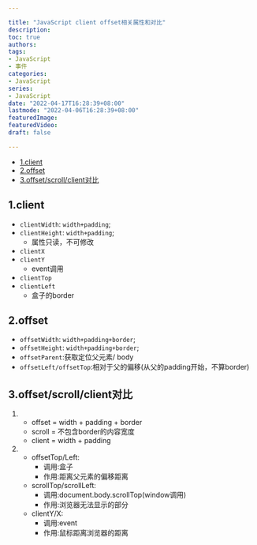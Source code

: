```yaml
---

title: "JavaScript client offset相关属性和对比"
description:
toc: true
authors:
tags:
- JavaScript
- 事件
categories:
- JavaScript
series:
- JavaScript
date: "2022-04-17T16:28:39+08:00"
lastmode: "2022-04-06T16:28:39+08:00"
featuredImage:
featuredVideo:
draft: false

---
```


- [1.client](#1client)
- [2.offset](#2offset)
- [3.offset/scroll/client对比](#3offsetscrollclient对比)

## 1.client

- ```clientWidth```: ```width+padding```;
- ```clientHeight```: ```width+padding```;
  - 属性只读，不可修改
- ```clientX```
- ```clientY```
  - event调用
- ```clientTop```
- ```clientLeft```
  - 盒子的border

## 2.offset

- ```offsetWidth```: ```width+padding+border```;
- ```offsetHeight```: ```width+padding+border```;
- ```offsetParent```:获取定位父元素/ body
- ```offsetLeft/offsetTop```:相对于父的偏移(从父的padding开始，不算border)

## 3.offset/scroll/client对比

1.
   - offset = width + padding + border
   - scroll = 不包含border的内容宽度
   - client = width + padding
2.
   - offsetTop/Left:
     - 调用:盒子
     - 作用:距离父元素的偏移距离
   - scrollTop/scrollLeft:
     - 调用:document.body.scrollTop(window调用)
     - 作用:浏览器无法显示的部分
   - clientY/X:
     - 调用:event
     - 作用:鼠标距离浏览器的距离
